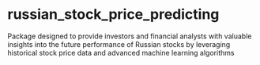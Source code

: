 # russian_stock_price_predicting
Package designed to provide investors and financial analysts with valuable insights into the future performance of Russian stocks by leveraging historical stock price data and advanced machine learning algorithms
